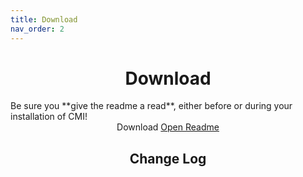 ```yaml
---
title: Download
nav_order: 2
---
```

<h1 align="center">Download</h1>
Be sure you **give the readme a read**, either before or during your installation of CMI!

<div align="center">
  <a onclick="GetDownload()" class="btn btn-green">Download</a>
  <a href="https://docs.google.com/document/d/1dFVNe2gvsVck0tjWrnCM2HxsdTFBAnsxs928Q1wVS1A" class="btn btn-blue">Open Readme</a>
</div>

<h2 id="changelog" align="center">Change Log</h2>
<div id="chaneglog" onload="fetchNotes()"></div>
